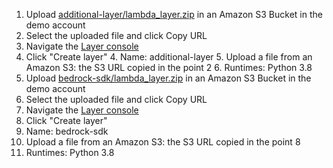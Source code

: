 1. Upload [additional-layer/lambda_layer.zip](./additional-layer/lambda_layer.zip) in an Amazon S3 Bucket in the demo account
2. Select the uploaded file and click Copy URL 
2. Navigate the [Layer console](https://console.aws.amazon.com/lambda/home#/layers)
3. Click "Create layer"
   4. Name: additional-layer
   5. Upload a file from an Amazon S3: the S3 URL copied in the point 2
   6. Runtimes: Python 3.8 
7. Upload [bedrock-sdk/lambda_layer.zip](./additional-layer/lambda_layer.zip) in an Amazon S3 Bucket in the demo account
8. Select the uploaded file and click Copy URL 
9. Navigate the [Layer console](https://console.aws.amazon.com/lambda/home#/layers)
10. Click "Create layer"
   4. Name: bedrock-sdk
   5. Upload a file from an Amazon S3: the S3 URL copied in the point 8
   6. Runtimes: Python 3.8